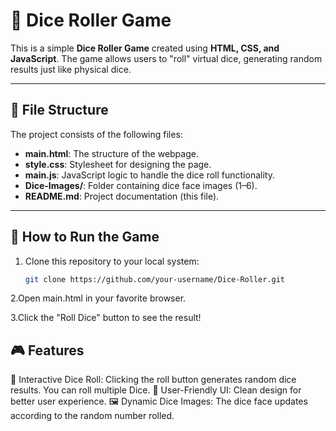 # 🎲 Dice Roller Game

This is a simple **Dice Roller Game** created using **HTML, CSS, and JavaScript**. The game allows users to "roll" virtual dice, generating random results just like physical dice.

---

## 📂 File Structure

The project consists of the following files:

- **main.html**: The structure of the webpage.
- **style.css**: Stylesheet for designing the page.
- **main.js**: JavaScript logic to handle the dice roll functionality.
- **Dice-Images/**: Folder containing dice face images (1–6).
- **README.md**: Project documentation (this file).

---

## 🚀 How to Run the Game

1. Clone this repository to your local system:
   ```bash
   git clone https://github.com/your-username/Dice-Roller.git

2.Open main.html in your favorite browser.

3.Click the "Roll Dice" button to see the result!

##  🎮 Features
🎲 Interactive Dice Roll: Clicking the roll button generates random dice results. You can roll multiple Dice.
🎨 User-Friendly UI: Clean design for better user experience.
🖼️ Dynamic Dice Images: The dice face updates according to the random number rolled.
